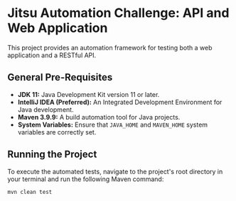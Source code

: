 # Jitsu Automation Challenge: API and Web Application

This project provides an automation framework for testing both a web application and a RESTful API.

## General Pre-Requisites

* **JDK 11:** Java Development Kit version 11 or later.
* **IntelliJ IDEA (Preferred):** An Integrated Development Environment for Java development.
* **Maven 3.9.9:** A build automation tool for Java projects.
* **System Variables:** Ensure that `JAVA_HOME` and `MAVEN_HOME` system variables are correctly set.

## Running the Project

To execute the automated tests, navigate to the project's root directory in your terminal and run the following Maven command:

```bash
mvn clean test
